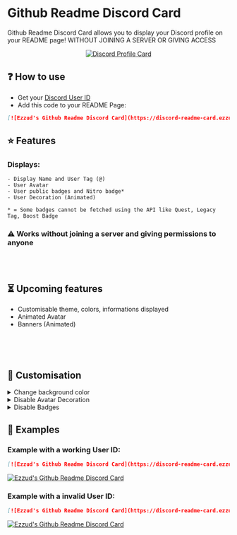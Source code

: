 # Github Readme Discord Card

Github Readme Discord Card allows you to display your Discord profile on your README page!
WITHOUT JOINING A SERVER OR GIVING ACCESS

<p align="center">
   <a href="https://github.com/Ezzud/github-readme-discord-card" target="blank">
     <img  align="center" 
           src="https://discord-readme-card.ezzud.fr/?userid=638773138712428575&v=2"
           alt="Discord Profile Card" />
    </a>
</p>


## ❓ How to use

- Get your [Discord User ID](https://support.discord.com/hc/en-us/articles/206346498-Where-can-I-find-my-User-Server-Message-ID)
- Add this code to your README Page:
```Markdown
[![Ezzud's Github Readme Discord Card](https://discord-readme-card.ezzud.fr/?userid=YOUR_DISCORD_USER_ID)](https://github.com/Ezzud/github-readme-discord-card)
```

## ⭐ Features
<h3>Displays:</h3>
<p>
   
    - Display Name and User Tag (@)
    - User Avatar
    - User public badges and Nitro badge*
    - User Decoration (Animated)

    * = Some badges cannot be fetched using the API like Quest, Legacy Tag, Boost Badge
</p>
<h3>⚠️ Works without joining a server and giving permissions to anyone</h3>
<br><br>


## ⏳ Upcoming features
- Customisable theme, colors, informations displayed
- Animated Avatar
- Banners (Animated)

<br><br><br>

## 🎨 Customisation

<details>
<summary>Change background color</summary>

### Change background color

Add the parameter `bgcolor=#XXXXXX` to your url:
```Markdown
[![Ezzud's Github Readme Discord Card](https://discord-readme-card.ezzud.fr/?userid=638773138712428575&bgcolor=1a1b27)](https://github.com/Ezzud/github-readme-discord-card)
```
[![Ezzud's Github Readme Discord Card](https://discord-readme-card.ezzud.fr/?userid=638773138712428575&bgcolor=1a1b27&v=2)](https://github.com/Ezzud/github-readme-discord-card)
[![Ezzud's Github Readme Discord Card](https://discord-readme-card.ezzud.fr/?userid=638773138712428575&bgcolor=FEFEFE&v=2)](https://github.com/Ezzud/github-readme-discord-card)
</details>

<details>
<summary>Disable Avatar Decoration</summary>

### Disable Avatar Decoration

Add the parameter `decoration=false` to your url:
```Markdown
[![Ezzud's Github Readme Discord Card](https://discord-readme-card.ezzud.fr/?userid=638773138712428575&decoration=false)](https://github.com/Ezzud/github-readme-discord-card)
```
[![Ezzud's Github Readme Discord Card](https://discord-readme-card.ezzud.fr/?userid=638773138712428575&decoration=false&v=2)](https://github.com/Ezzud/github-readme-discord-card)
</details>

<details>
<summary>Disable Badges</summary>

### Disable Badges

Add the parameter `badges=false` to your url:
```Markdown
[![Ezzud's Github Readme Discord Card](https://discord-readme-card.ezzud.fr/?userid=638773138712428575&badges=false)](https://github.com/Ezzud/github-readme-discord-card)
```
[![Ezzud's Github Readme Discord Card](https://discord-readme-card.ezzud.fr/?userid=638773138712428575&badges=false&v=2)](https://github.com/Ezzud/github-readme-discord-card)
</details>



## 📜 Examples

### Example with a working User ID:
```Markdown
[![Ezzud's Github Readme Discord Card](https://discord-readme-card.ezzud.fr/?userid=638773138712428575)](https://github.com/Ezzud/github-readme-discord-card)
```
[![Ezzud's Github Readme Discord Card](https://discord-readme-card.ezzud.fr/?userid=638773138712428575&v=2)](https://github.com/Ezzud/github-readme-discord-card)

### Example with a invalid User ID:
```Markdown
[![Ezzud's Github Readme Discord Card](https://discord-readme-card.ezzud.fr/?userid=invaliduserid)](https://github.com/Ezzud/github-readme-discord-card)
```
[![Ezzud's Github Readme Discord Card](https://discord-readme-card.ezzud.fr/?userid=invaliduserid&v=2)](https://github.com/Ezzud/github-readme-discord-card)